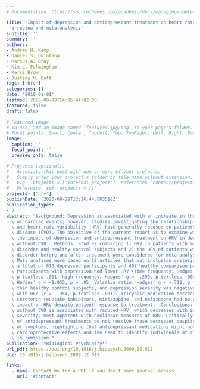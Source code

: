 ```yaml
---
# Documentation: https://sourcethemes.com/academic/docs/managing-content/

title: 'Impact of depression and antidepressant treatment on heart rate variability:
  a review and meta-analysis'
subtitle: ''
summary: ''
authors:
- Andrew H. Kemp
- Daniel S. Quintana
- Marcus A. Gray
- Kim L. Felmingham
- Kerri Brown
- Justine M. Gatt
tags: ["hrv"]
categories: []
date: '2010-01-01'
lastmod: 2020-08-29T14:26:44+02:00
featured: false
draft: false

# Featured image
# To use, add an image named `featured.jpg/png` to your page's folder.
# Focal points: Smart, Center, TopLeft, Top, TopRight, Left, Right, BottomLeft, Bottom, BottomRight.
image:
  caption: ''
  focal_point: ''
  preview_only: false

# Projects (optional).
#   Associate this post with one or more of your projects.
#   Simply enter your project's folder or file name without extension.
#   E.g. `projects = ["internal-project"]` references `content/project/deep-learning/index.md`.
#   Otherwise, set `projects = []`.
projects: ["hrv"]
publishDate: '2020-08-29T12:26:44.503518Z'
publication_types:
- 2
abstract: "Background: Depression is associated with an increase in the likelihood\
  \ of cardiac events; however, studies investigating the relationship between depression\
  \ and heart rate variability (HRV) have generally focused on patients with cardiovascular\
  \ disease (CVD). The objective of the current report is to examine with meta-analysis\
  \ the impact of depression and antidepressant treatment on HRV in depressed patients\
  \ without CVD.  Methods: Studies comparing 1) HRV in patients with major depressive\
  \ disorder and healthy control subjects and 2) the HRV of patients with major depressive\
  \ disorder before and after treatment were considered for meta-analysis.  Results:\
  \ Meta-analyses were based on 18 articles that met inclusion criteria, comprising\
  \ a total of 673 depressed participants and 407 healthy comparison participants.\
  \ Participants with depression had lower HRV (time frequency: Hedges' g = −.301,\
  \ p textless .001; high frequency: Hedges' g = −.293, p textless .001; nonlinear:\
  \ Hedges' g = −1.955, p = .05; Valsalva ratio: Hedges' g = −.712, p textless .001)\
  \ than healthy control subjects, and depression severity was negatively correlated\
  \ with HRV (r = −.354, p textless .001). Tricyclic medication decreased HRV, although\
  \ serotonin reuptake inhibitors, mirtazapine, and nefazodone had no significant\
  \ impact on HRV despite patient response to treatment.  Conclusions: Depression\
  \ without CVD is associated with reduced HRV, which decreases with increasing depression\
  \ severity, most apparent with nonlinear measures of HRV. Critically, a variety\
  \ of antidepressant treatments do not resolve these decreases despite resolution\
  \ of symptoms, highlighting that antidepressant medications might not have HRV-mediated\
  \ cardioprotective effects and the need to identify individuals at risk among patients\
  \ in remission."
publication: '*Biological Psychiatry*'
url_pdf: https://doi.org/10.1016/j.biopsych.2009.12.012
doi: 10.1016/j.biopsych.2009.12.012

links:
  - name: Contact me for a PDF if you don't have journal access
    url: '#contact'
---
```

